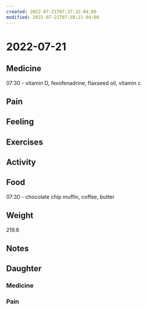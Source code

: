 ```yaml
---
created: 2022-07-21T07:37:32-04:00
modified: 2022-07-21T07:38:21-04:00
---
```


# 2022-07-21

## Medicine

07:30 - vitamin D, fexofenadrine, flaxseed oil, vitamin c 


## Pain


## Feeling


## Exercises


## Activity


## Food

07:30 - chocolate chip muffin, coffee, butter 


## Weight

219.6


## Notes


## Daughter


### Medicine


### Pain
